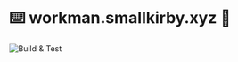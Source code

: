 # ⌨️ workman.smallkirby.xyz 👔

![Build & Test](https://github.com/smallkirby/workman.smallkirby.xyz/actions/workflows/build-test.yml/badge.svg)

